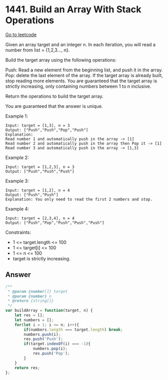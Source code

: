 # 1441. Build an Array With Stack Operations

[Go to leetcode](https://leetcode.com/problems/build-an-array-with-stack-operations/)

Given an array target and an integer n. In each iteration, you will read a number from  list = {1,2,3..., n}.

Build the target array using the following operations:

Push: Read a new element from the beginning list, and push it in the array.
Pop: delete the last element of the array.
If the target array is already built, stop reading more elements.
You are guaranteed that the target array is strictly increasing, only containing numbers between 1 to n inclusive.

Return the operations to build the target array.

You are guaranteed that the answer is unique.

Example 1:

```
Input: target = [1,3], n = 3
Output: ["Push","Push","Pop","Push"]
Explanation: 
Read number 1 and automatically push in the array -> [1]
Read number 2 and automatically push in the array then Pop it -> [1]
Read number 3 and automatically push in the array -> [1,3]
```

Example 2:

```
Input: target = [1,2,3], n = 3
Output: ["Push","Push","Push"]
```

Example 3:

```
Input: target = [1,2], n = 4
Output: ["Push","Push"]
Explanation: You only need to read the first 2 numbers and stop.
```

Example 4:

```
Input: target = [2,3,4], n = 4
Output: ["Push","Pop","Push","Push","Push"]
```
 
Constraints:

- 1 <= target.length <= 100
- 1 <= target[i] <= 100
- 1 <= n <= 100
- target is strictly increasing.

## Answer

```js
/**
 * @param {number[]} target
 * @param {number} n
 * @return {string[]}
 */
var buildArray = function(target, n) {
    let res = [];
    let numbers = [];
    for(let i = 1; i <= n; i++){
        if(numbers.length === target.length) break;
        numbers.push(i);
        res.push('Push');
        if(target.indexOf(i) === -1){
            numbers.pop(i);
            res.push('Pop');
        }
    }
    return res;
};
```
